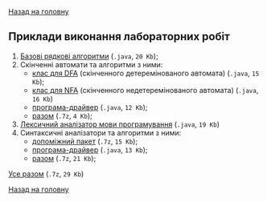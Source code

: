 [Назад на головну](../../README.md)

## Приклади виконання лабораторних робіт

1. [Базові рядкові алгоритми](lab-1-main.java) (`.java`, `20 Kb`);
2. Скінченні автомати та алгоритми з ними:
	- [клас для DFA](lab-2/lab-2-v2-dfa.java) (скінченного детеремінованого автомата) (`.java`, `15 Kb`);
	- [клас для NFA](lab-2/lab-2-v2-nfa.java) (скінченного недетеремінованого автомата) (`.java`, `16 Kb`)
	- [програма-драйвер](lab-2/lab-2-v2-main.java) (`.java`, `12 Kb`);
	- [разом](lab-2.7z) (`.7z`, `4 Kb`);
3. [Лексичний аналізатор мови програмування](lab-3-main.java) (`.java`, `19 Kb`)
4. Синтаксичні аналізатори та алгоритми з ними:
	- [допоміжний пакет](lab-4/JavaTeacherLib.7z) (`.7z`, `15 Kb`);
	- [програма-драйвер](lab-4/sysprogrammingmainalgorithm/SysProgrammingMainAlgorithm.java) (`.java`, `13 Kb`);
	- [разом](lab-4.7z) (`.7z`, `21 Kb`);

[Усе разом](examples.7z) (`.7z`, `29 Kb`)

[Назад на головну](../../README.md)